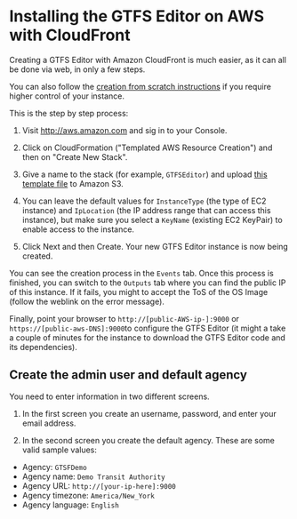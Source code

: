 # Installing the GTFS Editor on AWS with CloudFront

Creating a GTFS Editor with Amazon CloudFront is much easier, as it can all be done via web, in only a few steps.

You can also follow the [creation from scratch instructions](Install.md) if you require higher control of your instance.

This is the step by step process:

1. Visit http://aws.amazon.com and sig in to your Console.

2. Click on CloudFormation ("Templated AWS Resource Creation") and then on "Create New Stack".

3. Give a name to the stack (for example, `GTFSEditor`) and upload [this template file](../cloudfront/GTFS_Editor_CloudFront.json) to Amazon S3.

4. You can leave the default values for `InstanceType` (the type of EC2 instance) and `IpLocation` (the IP address range that can access this instance), but make sure you select a `KeyName` (existing EC2 KeyPair) to enable access to the instance.

5. Click Next and then Create. Your new GTFS Editor instance is now being created.

You can see the creation process in the `Events` tab. Once this process is finished, you can switch to the `Outputs` tab where you can find the public IP of this instance. If it fails, you might to accept the ToS of the OS Image (follow the weblink on the error message).

Finally, point your browser to `http://[public-AWS-ip-]:9000` or `https://[public-aws-DNS]:9000`to configure the GTFS Editor (it might a take a couple of minutes for the instance to download the GTFS Editor code and its dependencies).

## Create the admin user and default agency

You need to enter information in two different screens.

1. In the first screen you create an username, password, and enter your email address.

2. In the second screen you create the default agency. These are some valid sample values:

* Agency: `GTSFDemo`
* Agency name: `Demo Transit Authority`
* Agency URL: `http://[your-ip-here]:9000`
* Agency timezone: `America/New_York`
* Agency language: `English`
